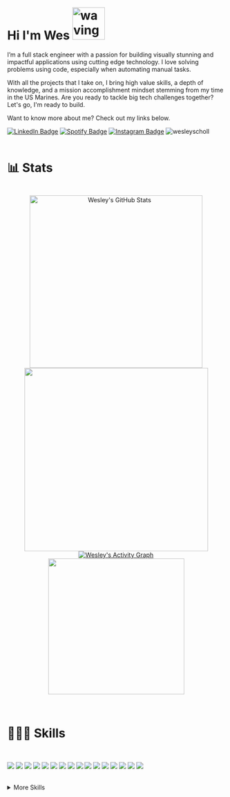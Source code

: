 # Hi I'm Wes <img src="https://media.tenor.com/SNL9_xhZl9oAAAAi/waving-hand-joypixels.gif" alt="waving hand" width='75' height='75'/>


I’m a full stack engineer with a passion for building visually stunning and impactful applications using cutting edge technology. I love solving problems using code, especially when automating manual tasks. 

With all the projects that I take on, I bring high value skills, a depth of knowledge, and a mission accomplishment mindset stemming from my time in the US Marines. Are you ready to tackle big tech challenges together? Let's go, I'm ready to build.

Want to know more about me? Check out my links below.

[![LinkedIn Badge](https://img.shields.io/badge/LinkedIn-informational?style=flat&logo=linkedin&logoColor=white&color=0D76A8)](https://www.linkedin.com/in/wesleyscholl/)
[![Spotify Badge](https://img.shields.io/badge/Spotify-informational?style=flat&logo=spotify&logoColor=white&color=1DB954)](https://open.spotify.com/track/1AQLopqKVQInHPWOqgv2J0?si=eda59e5e385b4031)
[![Instagram Badge](https://img.shields.io/badge/Instagram-informational?style=flat&logo=instagram&logoColor=white&color=E1306C)](https://www.instagram.com/gerard_west/)
<img src="https://komarev.com/ghpvc/?username=wesleyscholl&label=Profile%20views&color=4887AB" alt="wesleyscholl" />
<br><br> 

# 📊 Stats
<br>
<div align=center>
<a href="https://github.com/wesleyscholl">
  <img width='400px' src="https://github-readme-stats.vercel.app/api?username=wesleyscholl&show_icons=true&count_private=true&bg_color=20232A&theme=react" alt="Wesley's GitHub Stats" />
</a> 
<a href="https://github.com/wesleyscholl">
  <img width='425px' src="https://github-readme-streak-stats.herokuapp.com?user=wesleyscholl&theme=react&bg_color=20232A" />
  </a>  
  </div>
<div align=center>
<a href="https://github.com/wesleyscholl"><img alt="Wesley's Activity Graph" src="https://github-readme-activity-graph.vercel.app/graph/?username=wesleyscholl&bg_color=20232A&color=62DAFB&line=62DAFB&point=FFFFFF&height=300&hide_title=true&radius=5"/></a>
   </div>
<div align=center>
  <a href="https://github.com/wesleyscholl">
<img height='315px' src="https://ssr-contributions-svg.vercel.app/_/wesleyscholl?chart=calendar&format=svg&weeks=10&theme=cyan&dark=true" />
      </a>
 </div>
<!--   <a href="https://github.com/wesleyscholl">
  <img src="https://github-readme-activity-graph.cyclic.app/graph?username=wesleyscholl&theme=react-dark&bg_color=20232A&hide=html,css,scss" />
    </a> -->
</div>
<br><br>

# 👨🏻‍💻 Skills
<br>

![](https://img.shields.io/badge/Code-JavaScript-informational?style=flat&logo=JavaScript&logoColor=white&color=194A6A)
![](https://img.shields.io/badge/Code-React-informational?style=flat&logo=react&logoColor=white&color=194A6A)
![](https://img.shields.io/badge/Code-TypeScript-informational?style=flat&logo=TypeScript&logoColor=white&color=254A6A)
![](https://img.shields.io/badge/Code-Node.JS-informational?style=flat&logo=nodedotjs&logoColor=white&color=254A6A)
![](https://img.shields.io/badge/Workflows-Argo-informational?style=flat&logo=argo&logoColor=white&color=35607E)
![](https://img.shields.io/badge/Workflows-GitHub-informational?style=flat&logo=github&logoColor=white&color=35607E)
![](https://img.shields.io/badge/Code-GraphQL-informational?style=flat&logo=graphql&logoColor=white&color=40607E)
![](https://img.shields.io/badge/Code-ApolloGraphQL-informational?style=flat&logo=apollographql&logoColor=white&color=40607E)
![](https://img.shields.io/badge/Code-CSharp-informational?style=flat&logo=csharp&logoColor=white&color=4887AB)
![](https://img.shields.io/badge/Code-.NET-informational?style=flat&logo=dotnet&logoColor=white&color=4887AB)
![](https://img.shields.io/badge/Code-CockroachDB-informational?style=flat&logo=cockroachlabs&logoColor=white&color=6087AB)
![](https://img.shields.io/badge/Code-Cucumber-informational?style=flat&logo=cucumber&logoColor=white&color=6087AB)
![](https://img.shields.io/badge/Code-YAML-informational?style=flat&logo=yaml&logoColor=white&color=70C7D9)
![](https://img.shields.io/badge/Code-ReactNative-informational?style=flat&logo=React&logoColor=white&color=70C7D9)
![](https://img.shields.io/badge/Code-Go-informational?style=flat&logo=go&logoColor=white&color=76C7AB)
![](https://img.shields.io/badge/Code-ShellScript-informational?style=flat&logo=gnubash&logoColor=white&color=76C7AB)

<br>
<details>
<summary>More Skills</summary>
<br><br>

![](https://img.shields.io/badge/Code-MongoDB-informational?style=flat&logo=MongoDB&logoColor=white&color=712cf9)
![](https://img.shields.io/badge/Code-HTML5-informational?style=flat&logo=html5&logoColor=white&color=712cf9)
![](https://img.shields.io/badge/Code-Express-informational?style=flat&logo=express&logoColor=white&color=712cf9)
![](https://img.shields.io/badge/Code-iOS-informational?style=flat&logo=ios&logoColor=white&color=712cf9)
![](https://img.shields.io/badge/Code-Android-informational?style=flat&logo=android&logoColor=white&color=712cf9)
![](https://img.shields.io/badge/Code-Redux-informational?style=flat&logo=Redux&logoColor=white&color=712cf9)
![](https://img.shields.io/badge/Style-CSS-informational?style=flat&logo=css3&logoColor=white&color=712cf9)
![](https://img.shields.io/badge/Tools-Expo-informational?style=flat&logo=expo&logoColor=white&color=712cf9)
![](https://img.shields.io/badge/Code-Web3.JS-informational?style=flat&logo=web3dotjs&logoColor=white&color=712cf9)
![](https://img.shields.io/badge/Tools-AndroidStudio-informational?style=flat&logo=androidstudio&logoColor=white&color=712cf9)
![](https://img.shields.io/badge/Tools-GooglePlay-informational?style=flat&logo=googleplay&logoColor=white&color=712cf9)
  ![](https://img.shields.io/badge/Tools-AppStore-informational?style=flat&logo=appstore&logoColor=white&color=712cf9)
![](https://img.shields.io/badge/Style-Tailwind-informational?style=flat&logo=Tailwind-CSS&logoColor=white&color=712cf9)
![](https://img.shields.io/badge/Style-Sass-informational?style=flat&logo=Sass&logoColor=white&color=712cf9)
![](https://img.shields.io/badge/Test-Jest-informational?style=flat&logo=jest&logoColor=white&color=712cf9)
![](https://img.shields.io/badge/Tools-NPM-informational?style=flat&logo=npm&logoColor=white&color=712cf9)
![](https://img.shields.io/badge/Tools-Yarn-informational?style=flat&logo=yarn&logoColor=white&color=712cf9)
![](https://img.shields.io/badge/Tools-Postman-informational?style=flat&logo=Postman&logoColor=white&color=712cf9)
![](https://img.shields.io/badge/Tools-GitHub-informational?style=flat&logo=GitHub&logoColor=white&color=712cf9)
![](https://img.shields.io/badge/Tools-Docker-informational?style=flat&logo=docker&logoColor=white&color=712cf9)
  ![](https://img.shields.io/badge/Code-JSON-informational?style=flat&logo=json&logoColor=white&color=712cf9)
    ![](https://img.shields.io/badge/Tools-XCode-informational?style=flat&logo=xcode&logoColor=white&color=712cf9)
    ![](https://img.shields.io/badge/Tools-CreateReactApp-informational?style=flat&logo=createreactapp&logoColor=white&color=712cf9)
    ![](https://img.shields.io/badge/Tools-Jira-informational?style=flat&logo=jira&logoColor=white&color=712cf9)
![](https://img.shields.io/badge/Code-.ENV-informational?style=flat&logo=.env&logoColor=white&color=712cf9)
![](https://img.shields.io/badge/Tools-AzureDevops-informational?style=flat&logo=azuredevops&logoColor=white&color=712cf9)
![](https://img.shields.io/badge/Tools-Jenkins-informational?style=flat&logo=jenkins&logoColor=white&color=712cf9)
![](https://img.shields.io/badge/Tools-OpenAI-informational?style=flat&logo=openai&logoColor=white&color=712cf9)
![](https://img.shields.io/badge/Tools-PostgreSQL-informational?style=flat&logo=postgresql&logoColor=white&color=712cf9)
![](https://img.shields.io/badge/Tools-MicrosoftAzure-informational?style=flat&logo=microsoftazure&logoColor=white&color=712cf9)
![](https://img.shields.io/badge/Tools-VisualStudioCode-informational?style=flat&logo=visualstudiocode&logoColor=white&color=712cf9)
![](https://img.shields.io/badge/Tools-VisualStudio-informational?style=flat&logo=visualstudio&logoColor=white&color=712cf9)
  ![](https://img.shields.io/badge/Tools-VisualStudio-informational?style=flat&logo=visualstudio&logoColor=white&color=712cf9)   
![](https://img.shields.io/badge/Tools-GoogleBard-informational?style=flat&logo=googlebard&logoColor=white&color=712cf9) 
![](https://img.shields.io/badge/Tools-GoogleAppsScript-informational?style=flat&logo=googleappsscript&logoColor=white&color=712cf9) 
![](https://img.shields.io/badge/Tools-GoogleColab-informational?style=flat&logo=googlecolab&logoColor=white&color=712cf9)
![](https://img.shields.io/badge/Tools-Confluence-informational?style=flat&logo=confluence&logoColor=white&color=712cf9)
![](https://img.shields.io/badge/Tools-Rancher-informational?style=flat&logo=rancher&logoColor=white&color=712cf9)
![](https://img.shields.io/badge/Tools-Kubernetes-informational?style=flat&logo=kubernetes&logoColor=white&color=712cf9)
![](https://img.shields.io/badge/Tools-styled-components-informational?style=flat&logo=styledcomponents&logoColor=white&color=712cf9)
![](https://img.shields.io/badge/Tools-Swagger-informational?style=flat&logo=swagger&logoColor=white&color=712cf9)
![](https://img.shields.io/badge/Tools-Invision-informational?style=flat&logo=invision&logoColor=white&color=712cf9)
![](https://img.shields.io/badge/Tools-Figma-informational?style=flat&logo=figma&logoColor=white&color=712cf9)
![](https://img.shields.io/badge/Tools-WebdriverIO-informational?style=flat&logo=webdriverio&logoColor=white&color=712cf9)
![](https://img.shields.io/badge/Tools-Puppeteer-informational?style=flat&logo=puppeteer&logoColor=white&color=712cf9)
![](https://img.shields.io/badge/Tools-GithubCopilot-informational?style=flat&logo=githubcopilot&logoColor=white&color=712cf9)
![](https://img.shields.io/badge/Tools-SonarQube-informational?style=flat&logo=sonarqube&logoColor=white&color=712cf9)
![](https://img.shields.io/badge/Tools-Unicode-informational?style=flat&logo=unicode&logoColor=white&color=712cf9)
![](https://img.shields.io/badge/Tools-GoogleDocsAPI-informational?style=flat&logo=googledocs&logoColor=white&color=712cf9)
![](https://img.shields.io/badge/Tools-GoogleDriveAPI-informational?style=flat&logo=googledrive&logoColor=white&color=712cf9)


<br>
</details>
<br>

